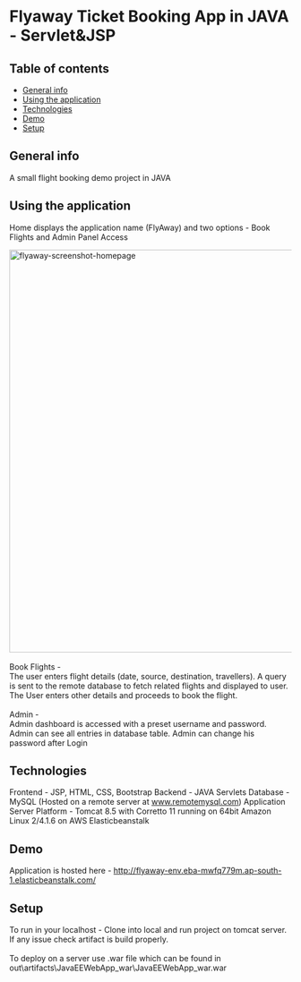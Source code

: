 # Flyaway Ticket Booking App in JAVA - Servlet&JSP

## Table of contents
* [General info](#general-info)
* [Using the application](#using-the-application)
* [Technologies](#technologies)
* [Demo](#demo)
* [Setup](#setup)

## General info
A small flight booking demo project in JAVA

## Using the application
Home displays the application name (FlyAway) and two options - Book Flights and Admin Panel Access

<img width="720" alt="flyaway-screenshot-homepage" src="https://raw.githubusercontent.com/abhinov-gogoi/FlyAway2/main/screenshots/Homepage.png">
<br><br>
Book Flights - <br>
The user enters flight details (date, source, destination, travellers). 
A query is sent to the remote database to fetch related flights and displayed to user.
The User enters other details and proceeds to book the flight.
<br><br>
Admin - <br>
Admin dashboard is accessed with a preset username and password.
Admin can see all entries in database table.
Admin can change his password after Login 

## Technologies
Frontend - JSP, HTML, CSS, Bootstrap
Backend - JAVA Servlets
Database - MySQL (Hosted on a remote server at www.remotemysql.com)
Application Server Platform - Tomcat 8.5 with Corretto 11 running on 64bit Amazon Linux 2/4.1.6 on AWS Elasticbeanstalk

## Demo
Application is hosted here - http://flyaway-env.eba-mwfq779m.ap-south-1.elasticbeanstalk.com/

## Setup
To run in your localhost - Clone into local and run project on tomcat server. If any issue check artifact is build properly.
<br><br>
To deploy on a server use .war file which can be found in out\artifacts\JavaEEWebApp_war\JavaEEWebApp_war.war  